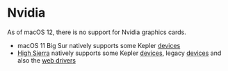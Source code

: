 # Nvidia

As of macOS 12, there is no support for Nvidia graphics cards.

- macOS 11 Big Sur natively supports some Kepler [devices](https://dortania.github.io/GPU-Buyers-Guide/modern-gpus/nvidia-gpu.html)
- [High Sierra](/README/README-High-Sierra.md) natively supports some Kepler [devices](https://dortania.github.io/GPU-Buyers-Guide/modern-gpus/nvidia-gpu.html), legacy [devices](https://dortania.github.io/GPU-Buyers-Guide/legacy-gpus/legacy-nvidia.html) and also the [web drivers](http://www.macvidcards.com/drivers.html)